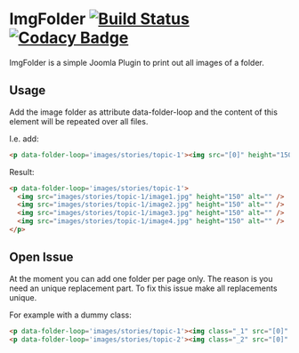 # ImgFolder [![Build Status](https://travis-ci.org/admiralsmaster/ImgFolder.svg?branch=master)](https://travis-ci.org/admiralsmaster/ImgFolder) [![Codacy Badge](https://api.codacy.com/project/badge/Grade/c875fa21969246d5b9706690a25f4bbf)](https://www.codacy.com/app/github-ariel/ImgFolder)

ImgFolder is a simple Joomla Plugin to print out all images of a folder.

Usage
--------------

Add the image folder as attribute data-folder-loop and the content of this element will be repeated over all files.

I.e. add:

```html
<p data-folder-loop='images/stories/topic-1'><img src="[0]" height="150" alt="" /></p>
```

Result:

```html
<p data-folder-loop='images/stories/topic-1'>
  <img src="images/stories/topic-1/image1.jpg" height="150" alt="" />
  <img src="images/stories/topic-1/image2.jpg" height="150" alt="" />
  <img src="images/stories/topic-1/image3.jpg" height="150" alt="" />
  <img src="images/stories/topic-1/image4.jpg" height="150" alt="" />
</p>
```

Open Issue
-----------------

At the moment you can add one folder per page only. The reason is you need an unique replacement part. To fix this issue make all replacements unique.

For example with a dummy class:

```html
<p data-folder-loop='images/stories/topic-1'><img class="_1" src="[0]" height="150" alt="" /></p>
<p data-folder-loop='images/stories/topic-2'><img class="_2" src="[0]" height="150" alt="" /></p>
```
